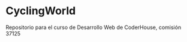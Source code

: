 <h1>CyclingWorld</h1>

<p>Repositorio para el curso de Desarrollo Web de CoderHouse, comisión 37125</p>